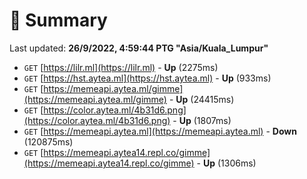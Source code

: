 # 📖 Summary
Last updated: **26/9/2022, 4:59:44 PTG "Asia/Kuala_Lumpur"**

- `GET` [https://lilr.ml](https://lilr.ml) - **Up** (2275ms)
- `GET` [https://hst.aytea.ml](https://hst.aytea.ml) - **Up** (933ms)
- `GET` [https://memeapi.aytea.ml/gimme](https://memeapi.aytea.ml/gimme) - **Up** (24415ms)
- `GET` [https://color.aytea.ml/4b31d6.png](https://color.aytea.ml/4b31d6.png) - **Up** (1807ms)
- `GET` [https://memeapi.aytea.ml](https://memeapi.aytea.ml) - **Down** (120875ms)
- `GET` [https://memeapi.aytea14.repl.co/gimme](https://memeapi.aytea14.repl.co/gimme) - **Up** (1306ms)
